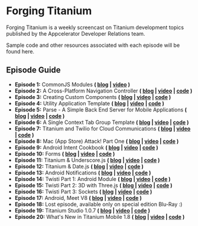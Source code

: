 # Forging Titanium

Forging Titanium is a weekly screencast on Titanium development topics published by the Appcelerator Developer Relations team.

Sample code and other resources associated with each episode will be found here.

## Episode Guide

* __Episode 1:__ CommonJS Modules __( [blog](http://developer.appcelerator.com/blog/2011/08/forging-titanium-episode-1-commonjs-modules.html) | [video](http://vimeopro.com/appcelerator/forging-titanium/video/27447911) )__
* __Episode 2:__ A Cross-Platform Navigation Controller __( [blog](http://developer.appcelerator.com/blog/2011/08/forging-titanium-episode-2-a-cross-platform-navigation-controller.html) | [video](http://vimeopro.com/appcelerator/forging-titanium/video/27834295) | [code](https://github.com/appcelerator-developer-relations/Forging-Titanium/tree/master/ep-002) )__
* __Episode 3:__  Creating Custom Components __( [blog](http://developer.appcelerator.com/blog/2011/08/forging-titanium-episode-3-custom-ui-components.html) | [video](http://vimeopro.com/appcelerator/forging-titanium/video/28122504) | [code](https://github.com/appcelerator-developer-relations/Forging-Titanium/tree/master/ep-003) )__
* __Episode 4:__  Utility Application Template __( [blog](http://developer.appcelerator.com/blog/2011/08/forging-titanium-episode-4-a-utility-application-template.html) | [video](http://vimeopro.com/appcelerator/forging-titanium/video/28428962) | [code](https://github.com/appcelerator-developer-relations/Forging-Titanium/tree/master/ep-004) )__
* __Episode 5:__  Parse - A Simple Back End Server for Mobile Applications __( [blog](http://developer.appcelerator.com/blog/2011/09/forging-titanium-episode-5-parse-a-simple-back-end-for-mobile-applications.html) | [video](http://vimeopro.com/appcelerator/forging-titanium/video/28704163) | [code](https://github.com/appcelerator-developer-relations/Forging-Titanium/tree/master/ep-005) )__
* __Episode 6:__  A Single Context Tab Group Template __( [blog](http://developer.appcelerator.com/blog/2011/09/forging-titanium-episode-6-a-single-context-tabbed-application-template.html) | [video](http://vimeopro.com/appcelerator/forging-titanium/video/29059611) | [code](https://github.com/appcelerator-developer-relations/Forging-Titanium/tree/master/ep-006) )__
* __Episode 7:__  Titanium and Twilio for Cloud Communications __( [blog](http://developer.appcelerator.com/blog/2011/09/forging-titanium-episode-7-titanium-and-twilio-for-cloud-communications.html) | [video](http://vimeopro.com/appcelerator/forging-titanium/video/29459123) | [code](https://github.com/appcelerator-developer-relations/Forging-Titanium/tree/master/ep-007) )__
* __Episode 8:__  Mac (App Store) Attack! Part One __( [blog](http://developer.appcelerator.com/blog/2011/09/forging-titanium-episode-8-mac-app-store-attack-part-1.html) | [video](http://vimeopro.com/appcelerator/forging-titanium/video/29730646) | [code](https://github.com/appcelerator-developer-relations/Forging-Titanium/tree/master/ep-008) )__
* __Episode 9:__  Android Intent Cookbook __( [blog](http://developer.appcelerator.com/blog/2011/10/forging-titanium-episode-9-android-intent-cookbook.html) | [video](http://vimeopro.com/appcelerator/forging-titanium/video/30085488) | [code](https://github.com/appcelerator-developer-relations/Forging-Titanium/tree/master/ep-009) )__
* __Episode 10:__ Forms __( [blog](http://developer.appcelerator.com/blog/2011/10/forging-titanium-episode-10-forms.html) | [video](http://vimeopro.com/appcelerator/forging-titanium/video/30387041) | [code](https://github.com/appcelerator-developer-relations/Forging-Titanium/tree/master/ep-010) )__
* __Episode 11:__ Titanium & Underscore.js __( [blog](http://developer.appcelerator.com/blog/2011/10/forging-titanium-episode-11-titanium-underscore-js.html) | [video](http://vimeopro.com/appcelerator/forging-titanium/video/30796377) | [code](https://github.com/appcelerator-developer-relations/Forging-Titanium/tree/master/ep-011) )__ 
* __Episode 12:__ Titanium & Date.js __( [blog](http://developer.appcelerator.com/blog/2011/10/forging-titanium-episode-12-titanium-date-js.html) | [video](http://vimeopro.com/appcelerator/forging-titanium/video/31228723) | [code](https://github.com/appcelerator-developer-relations/Forging-Titanium/tree/master/ep-012) )__
* __Episode 13:__ Android Notifications __( [blog](http://developer.appcelerator.com/blog/2011/11/forging-titanium-episode-13-android-notifications.html) | [video](http://vimeopro.com/appcelerator/forging-titanium/video/31511185) | [code](https://github.com/appcelerator-developer-relations/Forging-Titanium/tree/master/ep-013) )__
* __Episode 14:__ Twisti Part 1: Android Module __( [blog](http://developer.appcelerator.com/blog/2011/11/forging-titanium-episode-14-twisti-part-1-android-module.html) | [video](http://vimeopro.com/appcelerator/forging-titanium/video/31868247) | [code](https://github.com/appcelerator-developer-relations/Forging-Titanium/tree/master/ep-014) )__
* __Episode 15:__ Twisti Part 2: 3D with Three.js __( [blog](http://developer.appcelerator.com/blog/2011/11/forging-titanium-episode-15-twisti-part-2-3d-with-three-js.html) | [video](http://vimeopro.com/appcelerator/forging-titanium/video/32102962) | [code](https://github.com/appcelerator-developer-relations/Forging-Titanium/tree/master/ep-015) )__
* __Episode 16:__ Twisti Part 3: Sockets __( [blog](http://developer.appcelerator.com/blog/2011/12/forging-titanium-episode-16-twisti-part-3-sockets.html) | [video](http://vimeopro.com/appcelerator/forging-titanium/video/32976053) | [code](https://github.com/appcelerator-developer-relations/Forging-Titanium/tree/master/ep-016) )__
* __Episode 17:__ Android, Meet V8 __( [blog](http://developer.appcelerator.com/blog/2011/12/forging-titanium-episode-17-android-meet-v8.html) | [video](http://vimeopro.com/appcelerator/forging-titanium/video/33249107) | [code](https://github.com/appcelerator-developer-relations/Forging-Titanium/tree/master/ep-017) )__
* __Episode 18:__ Lost episode, available only on special edition Blu-Ray :)
* __Episode 19:__ Titanium Studio 1.0.7 __( [blog](http://developer.appcelerator.com/blog/2011/12/titanium-mobile-1-8.html) | [video](http://vimeopro.com/appcelerator/forging-titanium/video/33685267) | [code](https://github.com/appcelerator-developer-relations/Forging-Titanium/tree/master/ep-019) )__
* __Episode 20:__ What's New in Titanium Mobile 1.8 __( [blog](http://developer.appcelerator.com/blog/2011/12/titanium-mobile-1-8.html) | [video](http://vimeopro.com/appcelerator/forging-titanium/video/33806540) | [code](https://github.com/appcelerator-developer-relations/Forging-Titanium/tree/master/ep-020) )__

